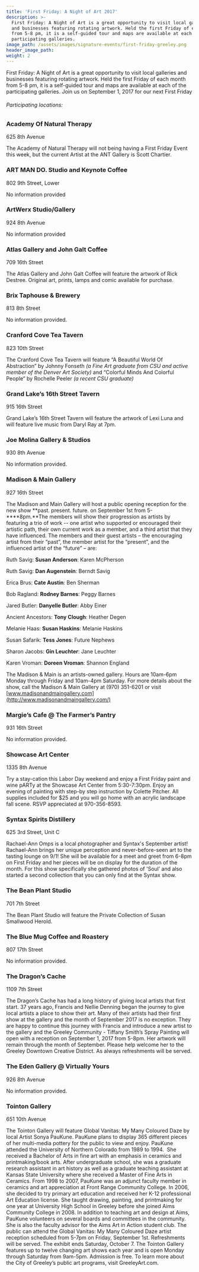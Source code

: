 ```yaml
---
title: 'First Friday: A Night of Art 2017'
description: >-
  First Friday: A Night of Art is a great opportunity to visit local galleries
  and businesses featuring rotating artwork. Held the first Friday of each month
  from 5-8 pm, it is a self-guided tour and maps are available at each of the
  participating galleries.
image_path: /assets/images/signature-events/first-friday-greeley.png
header_image_path:
weight: 2
---
```



First Friday: A Night of Art is a great opportunity to visit local galleries and businesses featuring rotating artwork. Held the first Friday of each month from 5-8 pm, it is a self-guided tour and maps are available at each of the participating galleries. Join us on September 1, 2017 for our next First Friday

###### *Participating locations:*

### Academy Of Natural Therapy

625 8th Avenue

The Academy of Natural Therapy will not being having a First Friday Event this week, but the current Artist at the ANT Gallery is Scott Chartier.

### ART MAN DO. Studio and Keynote Coffee

802 9th Street, Lower

No information provided

### ArtWerx Studio/Gallery

924 8th Avenue

No information provided

### Atlas Gallery and John Galt Coffee

709 16th Street

The Atlas Gallery and John Galt Coffee will feature the artwork of Rick Destree. Original art, prints, lamps and comic available for purchase.

### Brix Taphouse & Brewery

813 8th Street

No information provided.

### Cranford Cove Tea Tavern

823 10th Street

The Cranford Cove Tea Tavern will feature “A Beautiful World Of Abstraction” by Johnny Fonseth *(a Fine Art graduate from CSU and active member of the Denver Art Society)* and “Colorful Minds And Colorful People” by Rochelle Peeler *(a recent CSU graduate)*

### Grand Lake’s 16th Street Tavern

915 16th Street

Grand Lake’s 16th Street Tavern will feature the artwork of Lexi Luna and will feature live music from Daryl Ray at 7pm.

### Joe Molina Gallery & Studios

930 8th Avenue

No information provided.

### Madison & Main Gallery

927 16th Street

The Madison and Main Gallery will host a public opening reception for the new show **past. present. future. on September 1st from 5-****8pm.**The members will show their progression as artists by featuring a trio of work -- one artist who supported or encouraged their artistic path, their own current work as a member, and a third artist that they have influenced. The members and their guest artists – the encouraging artist from their “past”, the member artist for the “present”, and the influenced artist of the “future” – are:

Ruth Savig: **Susan Anderson**: Karen McPherson

Ruth Savig: **Dan Augenstein**: Berndt Savig

Erica Brus: **Cate Austin**: Ben Sherman

Bob Ragland: **Rodney Barnes**: Peggy Barnes

Jared Butler: **Danyelle Butler**: Abby Einer

Ancient Ancestors: **Tony Clough**: Heather Degen

Melanie Haas: **Susan Haskins**: Melanie Haskins

Susan Safarik: **Tess Jones**: Future Nephews

Sharon Jacobs: **Gin Leuchter**: Jane Leuchter

Karen Vroman: **Doreen Vroman**: Shannon England

The Madison & Main is an artists-owned gallery. Hours are 10am-6pm Monday through Friday and 10am-4pm Saturday. For more details about the show, call the Madison & Main Gallery at (970) 351-6201 or visit [www.madisonandmaingallery.com](http://www.madisonandmaingallery.com/)

### Margie’s Cafe @ The Farmer’s Pantry

931 16th Street

No information provided.

### Showcase Art Center

1335 8th Avenue

Try a stay-cation this Labor Day weekend and enjoy a First Friday paint and wine pARTy at the Showcase Art Center from 5:30-7:30pm. Enjoy an evening of painting with step-by step instruction by Colette Pitcher. All supplies included for $25 and you will go home with an acrylic landscape fall scene. RSVP appreciated at 970-356-8593.

### Syntax Spirits Distillery

625 3rd Street, Unit C

Rachael-Ann Omps is a local photographer and Syntax's September artist! Rachael-Ann brings her unique perception and never-before-seen art to the tasting lounge on 9/1! She will be available for a meet and greet from 6-8pm on First Friday and her pieces will be on display for the duration of the month. For this show specifically she gathered photos of 'Soul’ and also started a second collection that you can only find at the Syntax show.

### The Bean Plant Studio

701 7th Street

The Bean Plant Studio will feature the Private Collection of Susan Smallwood Herold.

### The Blue Mug Coffee and Roastery

807 17th Street

No information provided.

### The Dragon’s Cache

1109 7th Street

The Dragon’s Cache has had a long history of giving local artists that first start. 37 years ago, Francis and Nellie Denning began the journey to give local artists a place to show their art. Many of their artists had their first show at the gallery and the month of September 2017 is no exception. They are happy to continue this journey with Francis and introduce a new artist to the gallery and the Greeley Community - Tiffany Smith’s Spray Painting will open with a reception on September 1, 2017 from 5-8pm. Her artwork will remain through the month of September. Please help welcome her to the Greeley Downtown Creative District. As always refreshments will be served.

### The Eden Gallery @ Virtually Yours

926 8th Avenue

No information provided.

### Tointon Gallery

651 10th Avenue

The Tointon Gallery will feature Global Vanitas: My Many Coloured Daze by local Artist Sonya PauKune. PauKune plans to display 365 different pieces of her multi-media pottery for the public to view and enjoy. PauKune attended the University of Northern Colorado from 1989 to 1994. &nbsp;She received a Bachelor of Arts in fine art with an emphasis in ceramics and printmaking/book arts. After undergraduate school, she was a graduate research assistant in art history as well as a graduate teaching assistant at Kansas State University where she received a Master of Fine Arts in Ceramics. From 1998 to 2007, PauKune was an adjunct faculty member in ceramics and art appreciation at Front Range Community College. In 2006, she decided to try primary art education and received her K-12 professional Art Education license. She taught drawing, painting, and printmaking for one year at University High School in Greeley before she joined Aims Community College in 2008. In addition to teaching art and design at Aims, PauKune volunteers on several boards and committees in the community. She is also the faculty advisor for the Aims Art in Action student club. The public can attend the Global Vanitas: My Many Coloured Daze artist reception scheduled from 5-7pm on Friday, September 1st. Refreshments will be served. The exhibit ends Saturday, October 7. The Tointon Gallery features up to twelve changing art shows each year and is open Monday through Saturday from 9am-5pm. Admission is free. To learn more about the City of Greeley’s public art programs, visit GreeleyArt.com.